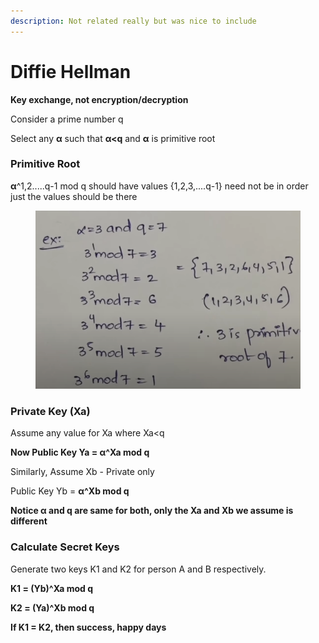 ```yaml
---
description: Not related really but was nice to include
---
```


# Diffie Hellman

**Key exchange, not encryption/decryption**

Consider a prime number q

Select any **α** such that **α\<q** and **α** is primitive root

### Primitive Root

**α**^1,2.....q-1 mod q should have values {1,2,3,....q-1} need not be in order just the values should be there

<figure><img src="../.gitbook/assets/image (14).png" alt=""><figcaption></figcaption></figure>

### Private Key (Xa)

Assume any value for Xa where Xa\<q

**Now Public Key Ya = α^Xa mod q**

Similarly, Assume Xb - Private only

Public Key Yb = **α^Xb mod q**

**Notice α and q are same for both, only the Xa and Xb we assume is different**

### **Calculate Secret Keys**

Generate two keys K1 and K2 for person A and B respectively.

**K1 = (Yb)^Xa mod q**

**K2 = (Ya)^Xb mod q**

**If K1 = K2, then success, happy days**

